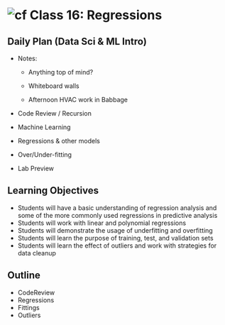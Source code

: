 # ![cf](http://i.imgur.com/7v5ASc8.png) Class 16: Regressions

## Daily Plan (Data Sci & ML Intro)
- Notes:
    - Anything top of mind?
    
    - Whiteboard walls
    - Afternoon HVAC work in Babbage
    
- Code Review / Recursion
- Machine Learning
- Regressions & other models
- Over/Under-fitting
- Lab Preview

## Learning Objectives

- Students will have a basic understanding of regression analysis and some of the more commonly used regressions in predictive analysis
- Students will work with linear and polynomial regressions
- Students will demonstrate the usage of underfitting and overfitting
- Students will learn the purpose of training, test, and validation sets
- Students will learn the effect of outliers and work with strategies for data cleanup

## Outline
- CodeReview
- Regressions
- Fittings
- Outliers
<!-- [Hyperlinks]  -->


<!-- links -->
<!-- [Hyperlinks]: To supporting materials -->

